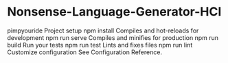# Nonsense-Language-Generator-HCI
pimpyouride
Project setup
npm install
Compiles and hot-reloads for development
npm run serve
Compiles and minifies for production
npm run build
Run your tests
npm run test
Lints and fixes files
npm run lint
Customize configuration
See Configuration Reference.
